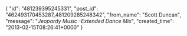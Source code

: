  {
   "id": "481239395245331",
   "post_id": "462493170453287_481209285248342",
   "from_name": "Scott Duncan",
   "message": "*Jeopardy Music -Extended Dance Mix*",
   "created_time": "2013-02-15T08:26:41+0000"
 }
